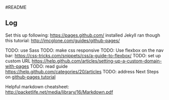 #README

## Log
Set this up following: https://pages.github.com/
installed Jekyll
ran though this tutorial: http://jmcglone.com/guides/github-pages/

TODO: use Sass
TODO: make css responsive
TODO: Use flexbox on the nav bar: https://css-tricks.com/snippets/css/a-guide-to-flexbox/
TODO: set up custom URL https://help.github.com/articles/setting-up-a-custom-domain-with-pages
TODO: read guide https://help.github.com/categories/20/articles
TODO: address Next Steps on [github-pages tutorial](http://jmcglone.com/guides/github-pages/)

Helpful markdown cheatsheet:  http://packetlife.net/media/library/16/Markdown.pdf
